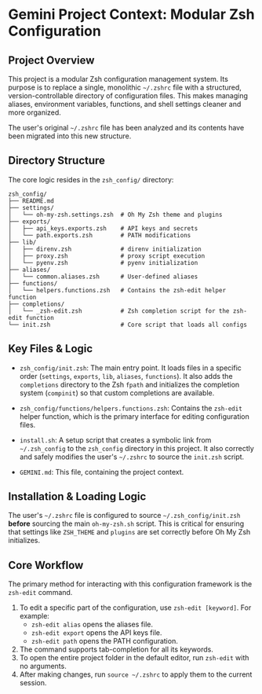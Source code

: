 # Gemini Project Context: Modular Zsh Configuration

## Project Overview

This project is a modular Zsh configuration management system. Its purpose is to replace a single, monolithic `~/.zshrc` file with a structured, version-controllable directory of configuration files. This makes managing aliases, environment variables, functions, and shell settings cleaner and more organized.

The user's original `~/.zshrc` file has been analyzed and its contents have been migrated into this new structure.

## Directory Structure

The core logic resides in the `zsh_config/` directory:

```
zsh_config/
├── README.md
├── settings/
│   └── oh-my-zsh.settings.zsh  # Oh My Zsh theme and plugins
├── exports/
│   ├── api_keys.exports.zsh    # API keys and secrets
│   └── path.exports.zsh        # PATH modifications
├── lib/
│   ├── direnv.zsh              # direnv initialization
│   ├── proxy.zsh               # proxy script execution
│   └── pyenv.zsh               # pyenv initialization
├── aliases/
│   └── common.aliases.zsh      # User-defined aliases
├── functions/
│   └── helpers.functions.zsh   # Contains the zsh-edit helper function
├── completions/
│   └── _zsh-edit.zsh           # Zsh completion script for the zsh-edit function
└── init.zsh                    # Core script that loads all configs
```

## Key Files & Logic

-   `zsh_config/init.zsh`: The main entry point. It loads files in a specific order (`settings`, `exports`, `lib`, `aliases`, `functions`). It also adds the `completions` directory to the Zsh `fpath` and initializes the completion system (`compinit`) so that custom completions are available.

-   `zsh_config/functions/helpers.functions.zsh`: Contains the `zsh-edit` helper function, which is the primary interface for editing configuration files.

-   `install.sh`: A setup script that creates a symbolic link from `~/.zsh_config` to the `zsh_config` directory in this project. It also correctly and safely modifies the user's `~/.zshrc` to source the `init.zsh` script.

-   `GEMINI.md`: This file, containing the project context.

## Installation & Loading Logic

The user's `~/.zshrc` file is configured to source `~/.zsh_config/init.zsh` **before** sourcing the main `oh-my-zsh.sh` script. This is critical for ensuring that settings like `ZSH_THEME` and `plugins` are set correctly before Oh My Zsh initializes.

## Core Workflow

The primary method for interacting with this configuration framework is the `zsh-edit` command.

1.  To edit a specific part of the configuration, use `zsh-edit [keyword]`. For example:
    *   `zsh-edit alias` opens the aliases file.
    *   `zsh-edit export` opens the API keys file.
    *   `zsh-edit path` opens the PATH configuration.
2.  The command supports tab-completion for all its keywords.
3.  To open the entire project folder in the default editor, run `zsh-edit` with no arguments.
4.  After making changes, run `source ~/.zshrc` to apply them to the current session.